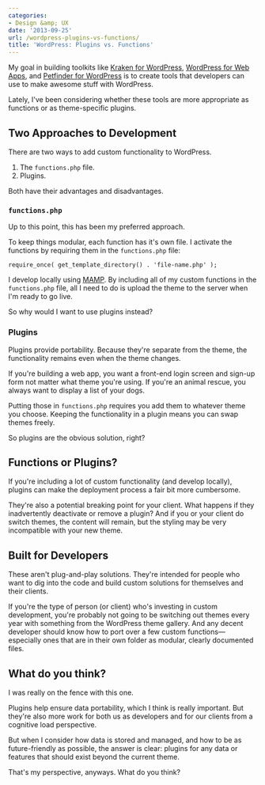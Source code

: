 ```yaml
---
categories:
- Design &amp; UX
date: '2013-09-25'
url: /wordpress-plugins-vs-functions/
title: 'WordPress: Plugins vs. Functions'
---
```


My goal in building toolkits like <a href="http://cferdinandi.github.io/kraken-for-wordpress/">Kraken for WordPress</a>, <a href="http://cferdinandi.github.io/web-app-starter-kit/index.html">WordPress for Web Apps</a>, and <a href="http://cferdinandi.github.io/petfinder-api-for-wordpress/">Petfinder for WordPress</a> is to create tools that developers can use to make awesome stuff with WordPress.

<p>Lately, I've been considering whether these tools are more appropriate as functions or as theme-specific plugins.
<!--more--></p>

<h2>Two Approaches to Development</h2>

There are two ways to add custom functionality to WordPress.

<ol>
<li>The <code>functions.php</code> file.</li>
<li>Plugins.</li>
</ol>

Both have their advantages and disadvantages.

<h3><code>functions.php</code></h3>

Up to this point, this has been my preferred approach.

To keep things modular, each function has it's own file. I activate the functions by requiring them in the <code>functions.php</code> file:

<pre><code class="language-php">require_once( get_template_directory() . 'file-name.php' );</code></pre>

I develop locally using <a href="http://www.mamp.info/">MAMP</a>. By including all of my custom functions in the <code>functions.php</code> file, all I need to do is upload the theme to the server when I'm ready to go live.

So why would I want to use plugins instead?

<h3>Plugins</h3>

Plugins provide portability. Because they're separate from the theme, the functionality remains even when the theme changes.

If you're building a web app, you want a front-end login screen and sign-up form not matter what theme you're using. If you're an animal rescue, you always want to display a list of your dogs.

Putting those in <code>functions.php</code> requires you add them to whatever theme you choose. Keeping the functionality in a plugin means you can swap themes freely.

So plugins are the obvious solution, right?

<h2>Functions or Plugins?</h2>

If you're including a lot of custom functionality (and develop locally), plugins can make the deployment process a fair bit more cumbersome.

They're also a potential breaking point for your client. What happens if they inadvertently deactivate or remove a plugin? And if you or your client do switch themes, the content will remain, but the styling may be very incompatible with your new theme.

<h2>Built for Developers</h2>

These aren't plug-and-play solutions. They're intended for people who want to dig into the code and build custom solutions for themselves and their clients.

If you're the type of person (or client) who's investing in custom development, you're probably not going to be switching out themes every year with something from the WordPress theme gallery. And any decent developer should know how to port over a few custom functions&mdash;especially ones that are in their own folder as modular, clearly documented files.

<h2>What do you think?</h2>

I was really on the fence with this one.

Plugins help ensure data portability, which I think is really important. But they're also more work for both us as developers and for our clients from a cognitive load perspective.

But when I consider how data is stored and managed, and how to be as future-friendly as possible, the answer is clear: plugins for any data or features that should exist beyond the current theme.

That's my perspective, anyways. What do you think?